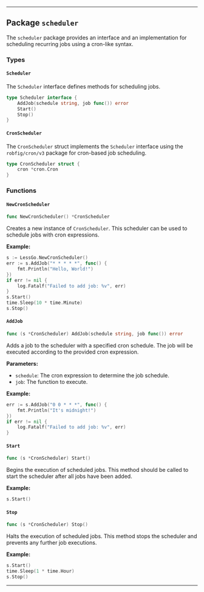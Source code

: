 
---

## Package `scheduler`

The `scheduler` package provides an interface and an implementation for scheduling recurring jobs using a cron-like syntax.

### Types

#### `Scheduler`

The `Scheduler` interface defines methods for scheduling jobs.

```go
type Scheduler interface {
    AddJob(schedule string, job func()) error
    Start()
    Stop()
}
```

#### `CronScheduler`

The `CronScheduler` struct implements the `Scheduler` interface using the `robfig/cron/v3` package for cron-based job scheduling.

```go
type CronScheduler struct {
    cron *cron.Cron
}
```

### Functions

#### `NewCronScheduler`

```go
func NewCronScheduler() *CronScheduler
```

Creates a new instance of `CronScheduler`. This scheduler can be used to schedule jobs with cron expressions.

**Example:**

```go
s := LessGo.NewCronScheduler()
err := s.AddJob("* * * * *", func() {
    fmt.Println("Hello, World!")
})
if err != nil {
    log.Fatalf("Failed to add job: %v", err)
}
s.Start()
time.Sleep(10 * time.Minute)
s.Stop()
```

#### `AddJob`

```go
func (s *CronScheduler) AddJob(schedule string, job func()) error
```

Adds a job to the scheduler with a specified cron schedule. The job will be executed according to the provided cron expression.

**Parameters:**

- `schedule`: The cron expression to determine the job schedule.
- `job`: The function to execute.

**Example:**

```go
err := s.AddJob("0 0 * * *", func() {
    fmt.Println("It's midnight!")
})
if err != nil {
    log.Fatalf("Failed to add job: %v", err)
}
```

#### `Start`

```go
func (s *CronScheduler) Start()
```

Begins the execution of scheduled jobs. This method should be called to start the scheduler after all jobs have been added.

**Example:**

```go
s.Start()
```

#### `Stop`

```go
func (s *CronScheduler) Stop()
```

Halts the execution of scheduled jobs. This method stops the scheduler and prevents any further job executions.

**Example:**

```go
s.Start()
time.Sleep(1 * time.Hour)
s.Stop()
```

---